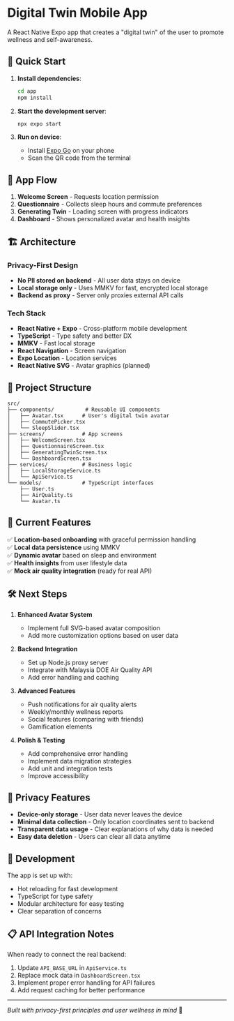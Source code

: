 # Digital Twin Mobile App

A React Native Expo app that creates a "digital twin" of the user to promote wellness and self-awareness.

## 🚀 Quick Start

1. **Install dependencies**:
   ```bash
   cd app
   npm install
   ```

2. **Start the development server**:
   ```bash
   npx expo start
   ```

3. **Run on device**:
   - Install [Expo Go](https://expo.dev/client) on your phone
   - Scan the QR code from the terminal

## 📱 App Flow

1. **Welcome Screen** - Requests location permission
2. **Questionnaire** - Collects sleep hours and commute preferences  
3. **Generating Twin** - Loading screen with progress indicators
4. **Dashboard** - Shows personalized avatar and health insights

## 🏗️ Architecture

### Privacy-First Design
- **No PII stored on backend** - All user data stays on device
- **Local storage only** - Uses MMKV for fast, encrypted local storage
- **Backend as proxy** - Server only proxies external API calls

### Tech Stack
- **React Native + Expo** - Cross-platform mobile development
- **TypeScript** - Type safety and better DX
- **MMKV** - Fast local storage
- **React Navigation** - Screen navigation
- **Expo Location** - Location services
- **React Native SVG** - Avatar graphics (planned)

## 📁 Project Structure

```
src/
├── components/          # Reusable UI components
│   ├── Avatar.tsx      # User's digital twin avatar
│   ├── CommutePicker.tsx
│   └── SleepSlider.tsx
├── screens/            # App screens
│   ├── WelcomeScreen.tsx
│   ├── QuestionnaireScreen.tsx
│   ├── GeneratingTwinScreen.tsx
│   └── DashboardScreen.tsx
├── services/           # Business logic
│   ├── LocalStorageService.ts
│   └── ApiService.ts
└── models/             # TypeScript interfaces
    ├── User.ts
    ├── AirQuality.ts
    └── Avatar.ts
```

## 🔮 Current Features

✅ **Location-based onboarding** with graceful permission handling  
✅ **Local data persistence** using MMKV  
✅ **Dynamic avatar** based on sleep and environment  
✅ **Health insights** from user lifestyle data  
✅ **Mock air quality integration** (ready for real API)  

## 🛠️ Next Steps

1. **Enhanced Avatar System**
   - Implement full SVG-based avatar composition
   - Add more customization options based on user data

2. **Backend Integration**
   - Set up Node.js proxy server
   - Integrate with Malaysia DOE Air Quality API
   - Add error handling and caching

3. **Advanced Features**
   - Push notifications for air quality alerts
   - Weekly/monthly wellness reports
   - Social features (comparing with friends)
   - Gamification elements

4. **Polish & Testing**
   - Add comprehensive error handling
   - Implement data migration strategies
   - Add unit and integration tests
   - Improve accessibility

## 🔐 Privacy Features

- **Device-only storage** - User data never leaves the device
- **Minimal data collection** - Only location coordinates sent to backend
- **Transparent data usage** - Clear explanations of why data is needed
- **Easy data deletion** - Users can clear all data anytime

## 🧪 Development

The app is set up with:
- Hot reloading for fast development
- TypeScript for type safety
- Modular architecture for easy testing
- Clear separation of concerns

## 📋 API Integration Notes

When ready to connect the real backend:

1. Update `API_BASE_URL` in `ApiService.ts`
2. Replace mock data in `DashboardScreen.tsx`
3. Implement proper error handling for API failures
4. Add request caching for better performance

---

*Built with privacy-first principles and user wellness in mind* 🌱
